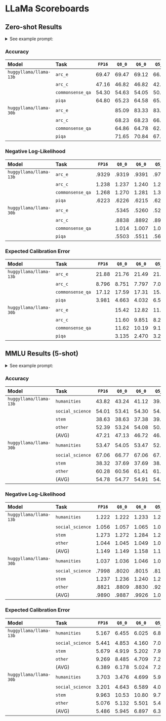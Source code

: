 # LLaMa Scoreboards

## Zero-shot Results

<details>
  <summary>See example prompt:</summary>

```python
>>> from transformerx.tasks import ARCEasy
>>> task = ARCEasy()
>>> 
>>> task.create_qa_prompt_choices_fewshot([], task.valid_docs()[0])
'The following are multiple choice questions (with answers) about common sense reasoning.\n\nWhich technology was developed most recently?\nA. cellular telephone\nB. television\nC. refrigerator\nD. airplane\nAnswer:'
>>> 
>>> print(task.create_qa_prompt_choices_fewshot([], task.valid_docs()[0]))
The following are multiple choice questions (with answers) about common sense reasoning.

Which technology was developed most recently?
A. cellular telephone
B. television
C. refrigerator
D. airplane
Answer:
>>> 
```
</details>

### Accuracy

| Model                  | Task             | `FP16` | `Q8_0` | `Q6_0` | `Q5_0` | `Q4_0` |
| :-                     | :-               | :-:    | :-:    | :-:    | :-:    | :-:    |
| `huggyllama/llama-13b` | `arc_e`          | 69.47  | 69.47  | 69.12  | 66.49  | 55.26  |
|                        | `arc_c`          | 47.16  | 46.82  | 46.82  | 42.81  | 32.78  |
|                        | `commonsense_qa` | 54.30  | 54.63  | 54.05  | 50.78  | 37.18  |
|                        | `piqa`           | 64.80  | 65.23  | 64.58  | 65.02  | 61.43  |
| `huggyllama/llama-30b` | `arc_e`          |        | 85.09  | 83.33  | 83.68  | 81.40  |
|                        | `arc_c`          |        | 68.23  | 68.23  | 66.89  | 60.54  |
|                        | `commonsense_qa` |        | 64.86  | 64.78  | 62.82  | 62.00  |
|                        | `piqa`           |        | 71.65  | 70.84  | 67.95  | 68.28  |

### Negative Log-Likelihood

| Model                  | Task             | `FP16` | `Q8_0` | `Q6_0` | `Q5_0` | `Q4_0` |
| :-                     | :-               | :-:    | :-:    | :-:    | :-:    | :-:    |
| `huggyllama/llama-13b` | `arc_e`          | .9329  | .9319  | .9391  | .9798  | 1.127  |
|                        | `arc_c`          | 1.238  | 1.237  | 1.240  | 1.249  | 1.385  |
|                        | `commonsense_qa` | 1.268  | 1.270  | 1.281  | 1.321  | 1.481  |
|                        | `piqa`           | .6223  | .6226  | .6215  | .6266  | .6434  |
| `huggyllama/llama-30b` | `arc_e`          |        | .5345  | .5260  | .5271  | .5939  |
|                        | `arc_c`          |        | .8838  | .8892  | .8996  | .9907  |
|                        | `commonsense_qa` |        | 1.014  | 1.007  | 1.043  | 1.091  |
|                        | `piqa`           |        | .5503  | .5511  | .5660  | .5667  |

### Expected Calibration Error

| Model                  | Task             | `FP16` | `Q8_0` | `Q6_0` | `Q5_0` | `Q4_0` |
| :-                     | :-               | :-:    | :-:    | :-:    | :-:    | :-:    |
| `huggyllama/llama-13b` | `arc_e`          | 21.88  | 21.76  | 21.49  | 21.00  | 16.83  |
|                        | `arc_c`          | 8.796  | 8.751  | 7.797  | 7.011  | 7.332  |
|                        | `commonsense_qa` | 17.12  | 17.59  | 17.31  | 15.66  | 7.607  |
|                        | `piqa`           | 3.981  | 4.663  | 4.032  | 6.574  | 2.515  |
| `huggyllama/llama-30b` | `arc_e`          |        | 15.42  | 12.82  | 11.81  | 13.02  |
|                        | `arc_c`          |        | 11.60  | 9.851  | 8.263  | 8.313  |
|                        | `commonsense_qa` |        | 11.62  | 10.19  | 9.189  | 11.65  |
|                        | `piqa`           |        | 3.135  | 2.470  | 3.291  | 2.733  |

## MMLU Results (5-shot)

<details>
  <summary>See example prompt:</summary>

```python
>>> from transformerx.tasks import HendrycksTest
>>> task = HendrycksTest(subject='formal_logic')
>>>
>>> task.create_qa_prompt_choices_fewshot(task.kshot_docs()[:5], task.valid_docs()[0])
"The following are multiple choice questions (with answers) about formal logic.\n\nSelect the best translation into predicate logic: No people drive on Mars.\nA. ~Pd\nB. (∀x)(Px ∨ ~Dx)\nC. (∀x)(Px ⊃ ~Dx)\nD. ~Dp\nAnswer: C\n\nSelect the best translation into predicate logic.George borrows Hector's lawnmower. (g: George; h: Hector; l: Hector's lawnmower; Bxyx: x borrows y from z)\nA. Blgh\nB. Bhlg\nC. Bglh\nD. Bghl\nAnswer: C\n\nSelect the best English interpretation of the given arguments in predicate logic.\nDm\n(∀x)(Wx ⊃ ~Dx)\n(∀x)Wx ∨ Ag\t/ (∃x)Ax\nA. Marina is a dancer. Some weaklings are not dancers. Either everything is aweakling or Georgia plays volleyball. So something plays volleyball.\nB. Marina is a dancer. No weakling is a dancer. Everything is either a weakling or plays volleyball. So something plays volleyball.\nC. Marina is a dancer. Some weaklings are not dancers. Everything is either a weakling or plays volleyball. So something plays volleyball.\nD. Marina is a dancer. No weakling is a dancer. Either everything is a weakling or Georgia plays volleyball. So something plays volleyball.\nAnswer: D\n\nConstruct a complete truth table for the following pairs of propositions. Then, using the truth tables, determine whether the statements are logically equivalent or contradictory. If neither, determine whether they are consistent or inconsistent. Justify your answers.\nE ⊃ (F · E) and ~E · F\nA. Logically equivalent\nB. Contradictory\nC. Neither logically equivalent nor contradictory, but consistent\nD. Inconsistent\nAnswer: C\n\nWhich of the given formulas of PL is the best symbolization of the following sentence?\nTurtles live long lives and are happy creatures, unless they are injured.\nA. (L • H) ≡ I\nB. (L • H) ∨ I\nC. L • (H ∨ I)\nD. L • (H ⊃ R)\nAnswer: B\n\nIdentify the antecedent of the following conditional proposition: If the Bees win their first game, then neither the Aardvarks nor the Chipmunks win their first games.\nA. The Aardvarks do not win their first game.\nB. The Bees win their first game.\nC. The Chipmunks do not win their first game.\nD. Neither the Aardvarks nor the Chipmunks win their first games.\nAnswer:"
>>>
>>> print(task.create_qa_prompt_choices_fewshot(task.kshot_docs()[:5], task.valid_docs()[0]))
The following are multiple choice questions (with answers) about formal logic.

Select the best translation into predicate logic: No people drive on Mars.
A. ~Pd
B. (∀x)(Px ∨ ~Dx)
C. (∀x)(Px ⊃ ~Dx)
D. ~Dp
Answer: C

Select the best translation into predicate logic.George borrows Hector's lawnmower. (g: George; h: Hector; l: Hector's lawnmower; Bxyx: x borrows y from z)
A. Blgh
B. Bhlg
C. Bglh
D. Bghl
Answer: C

Select the best English interpretation of the given arguments in predicate logic.
Dm
(∀x)(Wx ⊃ ~Dx)
(∀x)Wx ∨ Ag     / (∃x)Ax
A. Marina is a dancer. Some weaklings are not dancers. Either everything is a weakling or Georgia plays volleyball. So something plays volleyball.
B. Marina is a dancer. No weakling is a dancer. Everything is either a weakling or plays volleyball. So something plays volleyball.
C. Marina is a dancer. Some weaklings are not dancers. Everything is either a weakling or plays volleyball. So something plays volleyball.
D. Marina is a dancer. No weakling is a dancer. Either everything is a weakling or Georgia plays volleyball. So something plays volleyball.
Answer: D

Construct a complete truth table for the following pairs of propositions. Then, using the truth tables, determine whether the statements are logically equivalent or contradictory. If neither, determine whether they are consistent or inconsistent. Justify your answers.
E ⊃ (F · E) and ~E · F
A. Logically equivalent
B. Contradictory
C. Neither logically equivalent nor contradictory, but consistent
D. Inconsistent
Answer: C

Which of the given formulas of PL is the best symbolization of the following sentence?
Turtles live long lives and are happy creatures, unless they are injured.
A. (L • H) ≡ I
B. (L • H) ∨ I
C. L • (H ∨ I)
D. L • (H ⊃ R)
Answer: B

Identify the antecedent of the following conditional proposition: If the Bees win their first game, then neither the Aardvarks nor the Chipmunks win their first games.
A. The Aardvarks do not win their first game.
B. The Bees win their first game.
C. The Chipmunks do not win their first game.
D. Neither the Aardvarks nor the Chipmunks win their first games.
Answer:
>>>
```
</details>

### Accuracy

| Model                  | Task             | `FP16` | `Q8_0` | `Q6_0` | `Q5_0` | `Q4_0` |
| :-                     | :-               | :-:    | :-:    | :-:    | :-:    | :-:    |
| `huggyllama/llama-13b` | `humanities`     | 43.82  | 43.24  | 41.12  | 39.77  | 38.61  |
|                        | `social_science` | 54.01  | 53.41  | 54.30  | 54.01  | 47.18  |
|                        | `stem`           | 38.63  | 38.63  | 37.38  | 39.25  | 35.51  |
|                        | `other`          | 52.39  | 53.24  | 54.08  | 50.99  | 49.58  |
|                        | (AVG)            | 47.21  | 47.13  | 46.72  | 46.01  | 42.72  |
| `huggyllama/llama-30b` | `humanities`     | 53.47  | 54.05  | 53.47  | 52.32  | 52.12  |
|                        | `social_science` | 67.06  | 66.77  | 67.06  | 67.36  | 63.50  |
|                        | `stem`           | 38.32  | 37.69  | 37.69  | 38.63  | 38.01  |
|                        | `other`          | 60.28  | 60.56  | 61.41  | 61.13  | 56.90  |
|                        | (AVG)            | 54.78  | 54.77  | 54.91  | 54.86  | 52.63  |

### Negative Log-Likelihood

| Model                  | Task             | `FP16` | `Q8_0` | `Q6_0` | `Q5_0` | `Q4_0` |
| :-                     | :-               | :-:    | :-:    | :-:    | :-:    | :-:    |
| `huggyllama/llama-13b` | `humanities`     | 1.222  | 1.222  | 1.233  | 1.240  | 1.294  |
|                        | `social_science` | 1.056  | 1.057  | 1.065  | 1.083  | 1.166  |
|                        | `stem`           | 1.273  | 1.272  | 1.284  | 1.282  | 1.333  |
|                        | `other`          | 1.044  | 1.045  | 1.049  | 1.061  | 1.108  |
|                        | (AVG)            | 1.149  | 1.149  | 1.158  | 1.167  | 1.225  |
| `huggyllama/llama-30b` | `humanities`     | 1.037  | 1.036  | 1.046  | 1.055  | 1.090  |
|                        | `social_science` | .7998  | .8020  | .8015  | .8177  | .8843  |
|                        | `stem`           | 1.237  | 1.236  | 1.240  | 1.255  | 1.277  |
|                        | `other`          | .8821  | .8809  | .8830  | .9214  | .9481  |
|                        | (AVG)            | .9890  | .9887  | .9926  | 1.012  | 1.050  |

### Expected Calibration Error

| Model                  | Task             | `FP16` | `Q8_0` | `Q6_0` | `Q5_0` | `Q4_0` |
| :-                     | :-               | :-:    | :-:    | :-:    | :-:    | :-:    |
| `huggyllama/llama-13b` | `humanities`     | 5.167  | 6.455  | 6.025  | 6.872  | 6.221  |
|                        | `social_science` | 5.441  | 4.853  | 4.160  | 7.089  | 5.164  |
|                        | `stem`           | 5.679  | 4.919  | 5.202  | 7.966  | 5.494  |
|                        | `other`          | 9.269  | 8.485  | 4.709  | 7.246  | 5.796  |
|                        | (AVG)            | 6.389  | 6.178  | 5.024  | 7.293  | 5.669  |
| `huggyllama/llama-30b` | `humanities`     | 3.703  | 3.476  | 4.699  | 5.996  | 3.953  |
|                        | `social_science` | 3.201  | 4.643  | 6.589  | 4.058  | 5.506  |
|                        | `stem`           | 9.963  | 10.53  | 10.80  | 9.745  | 8.483  |
|                        | `other`          | 5.076  | 5.132  | 5.501  | 5.483  | 5.866  |
|                        | (AVG)            | 5.486 | 5.945  | 6.897  | 6.321  | 5.952  |
